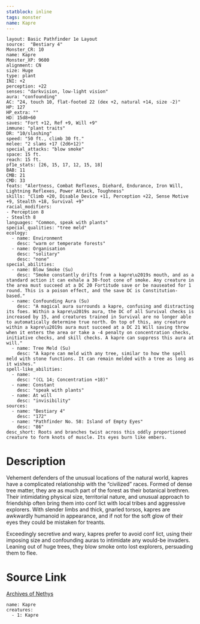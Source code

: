 ```yaml
---
statblock: inline
tags: monster
name: Kapre
---
```

```statblock
layout: Basic Pathfinder 1e Layout
source:  "Bestiary 4"
Monster_CR: 10
name: Kapre
Monster_XP: 9600
alignment: CN
size: Huge
type: plant
INI: +2
perception: +22
senses: "darkvision, low-light vision"
aura: "confounding"
AC: "24, touch 10, flat-footed 22 (dex +2, natural +14, size -2)"
HP: 127
HP_extra: ""
HD: 15d8+60
saves: "Fort +12, Ref +9, Will +9"
immune: "plant traits"
DR: "10/slashing"
speed: "50 ft., climb 30 ft."
melee: "2 slams +17 (2d6+12)"
special_attacks: "blow smoke"
space: 15 ft.
reach: 15 ft.
pf1e_stats: [26, 15, 17, 12, 15, 18]
BAB: 11
CMB: 21
CMD: 33
feats: "Alertness, Combat Reflexes, Diehard, Endurance, Iron Will, Lightning Reflexes, Power Attack, Toughness"
skills: "Climb +20, Disable Device +11, Perception +22, Sense Motive +9, Stealth +18, Survival +9"
racial_modifiers:
- Perception 8
- Stealth 8
languages: "Common, speak with plants"
special_qualities: "tree meld"
ecology:
  - name: Environment
    desc: "warm or temperate forests"
  - name: Organisation
    desc: "solitary"
    desc: "none"
special_abilities:
  - name: Blow Smoke (Su)
    desc: "Smoke constantly drifts from a kapre\u2019s mouth, and as a standard action it can exhale a 30-foot cone of smoke. Any creature in the area must succeed at a DC 20 Fortitude save or be nauseated for 1 round. This is a poison effect, and the save DC is Constitution-based."
  - name: Confounding Aura (Su)
    desc: "A magical aura surrounds a kapre, confusing and distracting its foes. Within a kapre\u2019s aura, the DC of all Survival checks is increased by 15, and creatures trained in Survival are no longer able to automatically determine true north. On top of this, any creature within a kapre\u2019s aura must succeed at a DC 21 Will saving throw when it enters the area or take a -4 penalty on concentration checks, initiative checks, and skill checks. A kapre can suppress this aura at will."
  - name: Tree Meld (Su)
    desc: "A kapre can meld with any tree, similar to how the spell meld with stone functions. It can remain melded with a tree as long as it wishes."
spell-like_abilities:
  - name:
    desc: "(CL 14; Concentration +18)"
  - name: Constant
    desc: "speak with plants"
  - name: At will
    desc: "invisibility"
sources:
  - name: "Bestiary 4"
    desc: "172"
  - name: "Pathfinder No. 58: Island of Empty Eyes"
    desc: "86"
desc_short: Roots and branches twist across this oddly proportioned creature to form knots of muscle. Its eyes burn like embers.
```
# Description
Vehement defenders of the unusual locations of the natural world, kapres have a complicated relationship with the “civilized” races. Formed of dense tree matter, they are as much part of the forest as their botanical brethren. Their intimidating physical size, territorial nature, and unusual approach to friendship often bring them into conf lict with local tribes and aggressive explorers. With slender limbs and thick, gnarled torsos, kapres are awkwardly humanoid in appearance, and if not for the soft glow of their eyes they could be mistaken for treants.

Exceedingly secretive and wary, kapres prefer to avoid conf lict, using their imposing size and confounding auras to intimidate any would-be invaders. Leaning out of huge trees, they blow smoke onto lost explorers, persuading them to flee.
# Source Link
[Archives of Nethys](https://aonprd.com/MonsterDisplay.aspx?ItemName=Kapre)
```encounter-table
name: Kapre
creatures:
  - 1: Kapre
```

